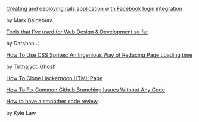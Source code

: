 [Creating and deploying rails application with Facebook login integration](https://medium.com/@web.markyn/creating-and-deploying-rails-application-with-facebook-login-integration-ceaad1025daf)

by Mark Baidebura

[Tools that I've used for Web Design & Development so far](https://dev.to/juzqrios/tools-that-i-ve-used-for-web-design-development-so-far-2b5j)

by Darshan J

[How To Use CSS Sprites: An Ingenious Way of Reducing Page Loading time](https://hackernoon.com/how-to-use-css-sprites-an-ingenious-way-of-reducing-page-loading-time-c72u37yk)

by Tirthajyoti Ghosh

[How To Clone Hackernoon HTML Page](https://hackernoon.com/how-to-clone-hackernoon-html-page-2akb325z)

[How To Fix Common Github Branching Issues Without Any Code](https://medium.com/@kylelzk/how-to-fix-common-github-branching-issues-without-any-code-96059f5b820c)

[How to have a smoother code review](https://medium.com/@kylelzk/how-to-have-a-smoother-code-review-cabb9c04bdd5)

by Kyle Law
